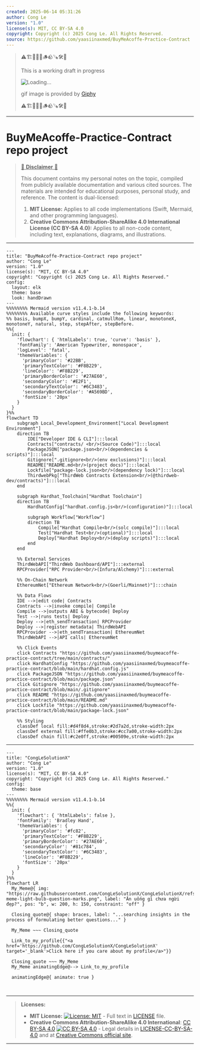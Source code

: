 ```yaml
---
created: 2025-06-14 05:31:26
author: Cong Le
version: "1.0"
license(s): MIT, CC BY-SA 4.0
copyright: Copyright (c) 2025 Cong Le. All Rights Reserved.
source: https://github.com/yaasiinaxmed/BuyMeAcoffe-Practice-Contract
---
```



> ⚠️🏗️🚧🦺🧱🪵🪨🪚🛠️👷
> 
> This is a working draft in progress
> 
> ![Loading...](https://media4.giphy.com/media/v1.Y2lkPTc5MGI3NjExeWk2amhjaGs0bHl4cjZhb2Exb2VhZWxhN2IzMjIybmJ3YTdra2wwMCZlcD12MV9pbnRlcm5hbF9naWZfYnlfaWQmY3Q9Zw/103xBGbLhYFuwM/giphy.gif)
>
> gif image is provided by [Giphy](https://giphy.com)
> 
> ⚠️🏗️🚧🦺🧱🪵🪨🪚🛠️👷


----


# BuyMeAcoffe-Practice-Contract repo project
> <ins>📢 **Disclaimer** 🚨</ins>
>
> This document contains my personal notes on the topic,
> compiled from publicly available documentation and various cited sources.
> The materials are intended for educational purposes, personal study, and reference.
> The content is dual-licensed:
> 1. **MIT License:** Applies to all code implementations (Swift, Mermaid, and other programming languages).
> 2. **Creative Commons Attribution-ShareAlike 4.0 International License (CC BY-SA 4.0):** Applies to all non-code content, including text, explanations, diagrams, and illustrations.
---


```mermaid
---
title: "BuyMeAcoffe-Practice-Contract repo project"
author: "Cong Le"
version: "1.0"
license(s): "MIT, CC BY-SA 4.0"
copyright: "Copyright (c) 2025 Cong Le. All Rights Reserved."
config:
  layout: elk
  theme: base
  look: handDrawn
---
%%%%%%%% Mermaid version v11.4.1-b.14
%%%%%%%% Available curve styles include the following keywords:
%% basis, bumpX, bumpY, cardinal, catmullRom, linear, monotoneX, monotoneY, natural, step, stepAfter, stepBefore.
%%{
  init: {
    'flowchart': { 'htmlLabels': true, 'curve': 'basis' },
    'fontFamily': 'American Typewriter, monospace',
    'logLevel': 'fatal',
    'themeVariables': {
      'primaryColor': '#22BB',
      'primaryTextColor': '#F8B229',
      'lineColor': '#F8B229',
      'primaryBorderColor': '#27AE60',
      'secondaryColor': '#E2F1',
      'secondaryTextColor': '#6C3483',
      'secondaryBorderColor': '#A569BD',
      'fontSize': '20px'
    }
  }
}%%
flowchart TD
    subgraph Local_Development_Environment["Local Development Environment"]
    direction TB
        IDE["Developer IDE & CLI"]:::local
        Contracts["contracts/ <br/>(Source Code)"]:::local
        PackageJSON["package.json<br/>(dependencies & scripts)"]:::local
        Gitignore[".gitignore<br/>(env exclusions)"]:::local
        README["README.md<br/>(project docs)"]:::local
        Lockfile["package-lock.json<br/>(dependency lock)"]:::local
        ThirdwebPkg["ThirdWeb Contracts Extension<br/>(@thirdweb-dev/contracts)"]:::local
    end

    subgraph Hardhat_Toolchain["Hardhat Toolchain"]
    direction TB
        HardhatConfig["hardhat.config.js<br/>(configuration)"]:::local
        
        subgraph Workflow["Workflow"]
        direction TB
            Compile["Hardhat Compile<br/>(solc compile)"]:::local
            Test["Hardhat Test<br/>(optional)"]:::local
            Deploy["Hardhat Deploy<br/>(deploy scripts)"]:::local
        end
    end

    %% External Services
    ThirdWebAPI["ThirdWeb Dashboard/API"]:::external
    RPCProvider["RPC Provider<br/>(Infura/Alchemy)"]:::external

    %% On-Chain Network
    EthereumNet["Ethereum Network<br/>(Goerli/Mainnet)"]:::chain

    %% Data Flows
    IDE -->|edit code| Contracts
    Contracts -->|invoke compile| Compile
    Compile -->|outputs ABI & bytecode| Deploy
    Test -->|runs tests| Deploy
    Deploy -->|eth_sendTransaction| RPCProvider
    Deploy -->|register metadata| ThirdWebAPI
    RPCProvider -->|eth_sendTransaction| EthereumNet
    ThirdWebAPI -->|API calls| EthereumNet

    %% Click Events
    click Contracts "https://github.com/yaasiinaxmed/buymeacoffe-practice-contract/tree/main/contracts/"
    click HardhatConfig "https://github.com/yaasiinaxmed/buymeacoffe-practice-contract/blob/main/hardhat.config.js"
    click PackageJSON "https://github.com/yaasiinaxmed/buymeacoffe-practice-contract/blob/main/package.json"
    click Gitignore "https://github.com/yaasiinaxmed/buymeacoffe-practice-contract/blob/main/.gitignore"
    click README "https://github.com/yaasiinaxmed/buymeacoffe-practice-contract/blob/main/README.md"
    click Lockfile "https://github.com/yaasiinaxmed/buymeacoffe-practice-contract/blob/main/package-lock.json"

    %% Styling
    classDef local fill:#d4f8d4,stroke:#2d7a2d,stroke-width:2px
    classDef external fill:#ffe0b3,stroke:#cc7a00,stroke-width:2px
    classDef chain fill:#c2e0ff,stroke:#00509e,stroke-width:2px

```

----

<!-- 
```mermaid
%% Current Mermaid version
info
```  -->


```mermaid
---
title: "CongLeSolutionX"
author: "Cong Le"
version: "1.0"
license(s): "MIT, CC BY-SA 4.0"
copyright: "Copyright (c) 2025 Cong Le. All Rights Reserved."
config:
  theme: base
---
%%%%%%%% Mermaid version v11.4.1-b.14
%%{
  init: {
    'flowchart': { 'htmlLabels': false },
    'fontFamily': 'Bradley Hand',
    'themeVariables': {
      'primaryColor': '#fc82',
      'primaryTextColor': '#F8B229',
      'primaryBorderColor': '#27AE60',
      'secondaryColor': '#81c784',
      'secondaryTextColor': '#6C3483',
      'lineColor': '#F8B229',
      'fontSize': '20px'
    }
  }
}%%
flowchart LR
  My_Meme@{ img: "https://raw.githubusercontent.com/CongLeSolutionX/CongLeSolutionX/refs/heads/main/assets/images/My-meme-light-bulb-question-marks.png", label: "Ăn uống gì chưa ngừi đẹp?", pos: "b", w: 200, h: 150, constraint: "off" }

  Closing_quote@{ shape: braces, label: "...searching insights in the process of formulating better questions..." }
    
  My_Meme ~~~ Closing_quote
    
  Link_to_my_profile{{"<a href='https://github.com/CongLeSolutionX/CongLeSolutionX' target='_blank'>Click here if you care about my profile</a>"}}

  Closing_quote ~~~ My_Meme
  My_Meme animatingEdge@--> Link_to_my_profile
  
  animatingEdge@{ animate: true }



```

---
>**Licenses:**
>
>- **MIT License:**  [![License: MIT](https://img.shields.io/badge/License-MIT-yellow.svg)](LICENSE) - Full text in [LICENSE](LICENSE) file.
>- **Creative Commons Attribution-ShareAlike 4.0 International**: [CC BY-SA 4.0](https://creativecommons.org/licenses/by-sa/4.0/) [![CC BY-SA 4.0](https://licensebuttons.net/l/by-sa/4.0/88x31.png)](https://creativecommons.org/licenses/by-sa/4.0/) - Legal details in [LICENSE-CC-BY-SA-4.0](THE_PAST/LICENSE-CC-BY-SA-4.0) and at [Creative Commons official site](https://creativecommons.org/licenses/by-sa/4.0/).
>
---